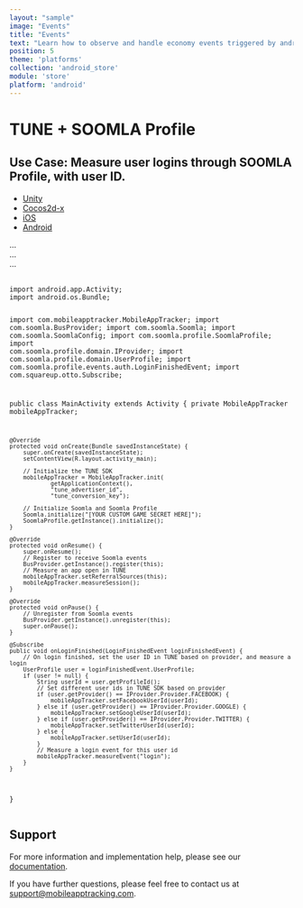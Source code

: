 ```yaml
---
layout: "sample"
image: "Events"
title: "Events"
text: "Learn how to observe and handle economy events triggered by android-store to customize your game-specific behavior."
position: 5
theme: 'platforms'
collection: 'android_store'
module: 'store'
platform: 'android'
---
```


# TUNE + SOOMLA Profile

## Use Case: Measure user logins through SOOMLA Profile, with user ID.


<div role="tabpanel">

  <!-- Nav tabs -->
  <ul class="nav nav-tabs nav-tabs-use-case-code" role="tablist">
    <li role="presentation" class="active"><a href="#sample-unity" aria-controls="unity" role="tab" data-toggle="tab">Unity</a></li>
    <li role="presentation"><a href="#sample-cocos2dx" aria-controls="cocos2dx" role="tab" data-toggle="tab">Cocos2d-x</a></li>
    <li role="presentation"><a href="#sample-ios" aria-controls="iod" role="tab" data-toggle="tab">iOS</a></li>
    <li role="presentation"><a href="#sample-android" aria-controls="android" role="tab" data-toggle="tab">Android</a></li>
  </ul>

  <!-- Tab panes -->
  <div class="tab-content tab-content-use-case-code">
    <div role="tabpanel" class="tab-pane active" id="sample-unity">
      ...
    </div>
    <div role="tabpanel" class="tab-pane" id="sample-cocos2dx">...</div>
    <div role="tabpanel" class="tab-pane" id="sample-ios">...</div>
    <div role="tabpanel" class="tab-pane" id="sample-android">
      <pre>
        <code class="java">
import android.app.Activity;
import android.os.Bundle;

import com.mobileapptracker.MobileAppTracker;
import com.soomla.BusProvider;
import com.soomla.Soomla;
import com.soomla.SoomlaConfig;
import com.soomla.profile.SoomlaProfile;
import com.soomla.profile.domain.IProvider;
import com.soomla.profile.domain.UserProfile;
import com.soomla.profile.events.auth.LoginFinishedEvent;
import com.squareup.otto.Subscribe;


public class MainActivity extends Activity {
    private MobileAppTracker mobileAppTracker;

    @Override
    protected void onCreate(Bundle savedInstanceState) {
        super.onCreate(savedInstanceState);
        setContentView(R.layout.activity_main);

        // Initialize the TUNE SDK
        mobileAppTracker = MobileAppTracker.init(
                getApplicationContext(),
                "tune_advertiser_id",
                "tune_conversion_key");

        // Initialize Soomla and Soomla Profile
        Soomla.initialize("[YOUR CUSTOM GAME SECRET HERE]");
        SoomlaProfile.getInstance().initialize();
    }

    @Override
    protected void onResume() {
        super.onResume();
        // Register to receive Soomla events
        BusProvider.getInstance().register(this);
        // Measure an app open in TUNE
        mobileAppTracker.setReferralSources(this);
        mobileAppTracker.measureSession();
    }

    @Override
    protected void onPause() {
        // Unregister from Soomla events
        BusProvider.getInstance().unregister(this);
        super.onPause();
    }

    @Subscribe
    public void onLoginFinished(LoginFinishedEvent loginFinishedEvent) {
        // On login finished, set the user ID in TUNE based on provider, and measure a login
        UserProfile user = loginFinishedEvent.UserProfile;
        if (user != null) {
            String userId = user.getProfileId();
            // Set different user ids in TUNE SDK based on provider
            if (user.getProvider() == IProvider.Provider.FACEBOOK) {
                mobileAppTracker.setFacebookUserId(userId);
            } else if (user.getProvider() == IProvider.Provider.GOOGLE) {
                mobileAppTracker.setGoogleUserId(userId);
            } else if (user.getProvider() == IProvider.Provider.TWITTER) {
                mobileAppTracker.setTwitterUserId(userId);
            } else {
                mobileAppTracker.setUserId(userId);
            }
            // Measure a login event for this user id
            mobileAppTracker.measureEvent("login");
        }
    }
}
        </code>
      </pre>
    </div>
  </div>

</div>


## Support

For more information and implementation help, please see our [documentation](https://developers.mobileapptracking.com/mobile-sdks/).

If you have further questions, please feel free to contact us at [support@mobileapptracking.com](mailto:support@mobileapptracking.com).
